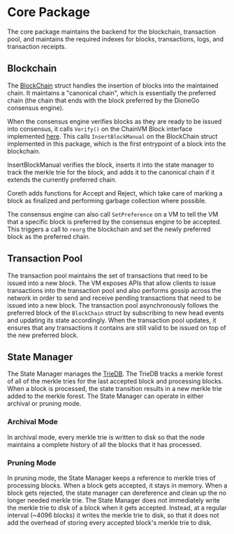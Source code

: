 # Core Package

The core package maintains the backend for the blockchain, transaction pool, and maintains the required indexes for blocks, transactions, logs, and transaction receipts.

## Blockchain

The [BlockChain](./blockchain.go) struct handles the insertion of blocks into the maintained chain. It maintains a "canonical chain", which is essentially the preferred chain (the chain that ends with the block preferred by the DioneGo consensus engine).

When the consensus engine verifies blocks as they are ready to be issued into consensus, it calls `Verify()` on the ChainVM Block interface implemented [here](../plugin/evm/block.go). This calls `InsertBlockManual` on the BlockChain struct implemented in this package, which is the first entrypoint of a block into the blockchain.

InsertBlockManual verifies the block, inserts it into the state manager to track the merkle trie for the block, and adds it to the canonical chain if it extends the currently preferred chain.

Coreth adds functions for Accept and Reject, which take care of marking a block as finalized and performing garbage collection where possible.

The consensus engine can also call `SetPreference` on a VM to tell the VM that a specific block is preferred by the consensus engine to be accepted. This triggers a call to `reorg` the blockchain and set the newly preferred block as the preferred chain.

## Transaction Pool

The transaction pool maintains the set of transactions that need to be issued into a new block. The VM exposes APIs that allow clients to issue transactions into the transaction pool and also performs gossip across the network in order to send and receive pending transactions that need to be issued into a new block. The transaction pool asynchronously follows the preferred block of the `BlockChain` struct by subscribing to new head events and updating its state accordingly. When the transaction pool updates, it ensures that any transactions it contains are still valid to be issued on top of the new preferred block.

## State Manager

The State Manager manages the [TrieDB](../trie/database.go). The TrieDB tracks a merkle forest of all of the merkle tries for the last accepted block and processing blocks. When a block is processed, the state transition results in a new merkle trie added to the merkle forest. The State Manager can operate in either archival or pruning mode.

### Archival Mode

In archival mode, every merkle trie is written to disk so that the node maintains a complete history of all the blocks that it has processed.

### Pruning Mode

In pruning mode, the State Manager keeps a reference to merkle tries of processing blocks. When a block gets accepted, it stays in memory. When a block gets rejected, the state manager can dereference and clean up the no longer needed merkle trie. The State Manager does not immediately write the merkle trie to disk of a block when it gets accepted. Instead, at a regular interval (~4096 blocks) it writes the merkle trie to disk, so that it does not add the overhead of storing every accepted block's merkle trie to disk.
